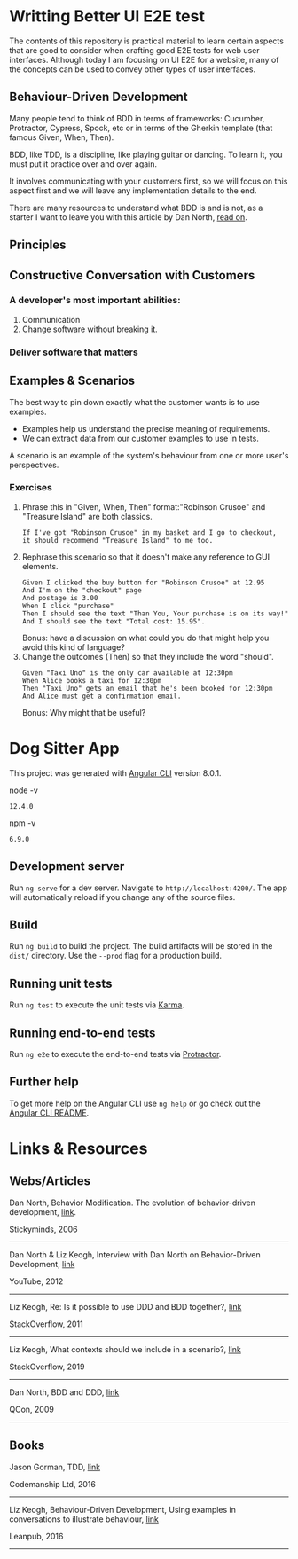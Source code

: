 # Writting Better UI E2E test

The contents of this repository is practical material to learn certain aspects that are good to consider
when crafting good E2E tests for web user interfaces. Although today I am focusing on UI E2E for a website,
many of the concepts can be used to convey other types of user interfaces. 

## Behaviour-Driven Development

Many people tend to think of BDD in terms of frameworks: Cucumber, Protractor, Cypress, Spock, etc or in terms
of the Gherkin template (that famous Given, When, Then).

BDD, like TDD, is a discipline, like playing guitar or dancing. To learn it, you must put it practice over and over again.

It involves communicating with your customers first, so we will focus on this aspect first and we will leave
any implementation details to the end.

There are many resources to understand what BDD is and is not, as a starter I want to leave you 
with this article by Dan North, [read on](https://www.stickyminds.com/better-software-magazine/behavior-modification).  

## Principles

## Constructive Conversation with Customers

### A developer's most important abilities:
1. Communication
2. Change software without breaking it.

### Deliver software that matters

## Examples & Scenarios

The best way to pin down exactly what the customer wants is to use examples.
* Examples help us understand the precise meaning of requirements.
* We can extract data from our customer examples to use in tests.

A scenario is an example of the system's behaviour from one or more user's perspectives.

### Exercises

1. Phrase this in "Given, When, Then" format:"Robinson Crusoe" and "Treasure Island" are both classics. 
    ```
    If I've got "Robinson Crusoe" in my basket and I go to checkout, 
    it should recommend "Treasure Island" to me too.
    ```
2. Rephrase this scenario so that it doesn't make any reference to GUI elements.
    ```
    Given I clicked the buy button for "Robinson Crusoe" at 12.95
    And I'm on the "checkout" page
    And postage is 3.00
    When I click "purchase"
    Then I should see the text "Than You, Your purchase is on its way!"
    And I should see the text "Total cost: 15.95". 
    ```
    Bonus: have a discussion on what could you do that might help you avoid this kind of language?
3. Change the outcomes (Then) so that they include the word "should".
    ```
    Given "Taxi Uno" is the only car available at 12:30pm 
    When Alice books a taxi for 12:30pm
    Then "Taxi Uno" gets an email that he's been booked for 12:30pm
    And Alice must get a confirmation email. 
    ```
    Bonus: Why might that be useful?


# Dog Sitter App

This project was generated with [Angular CLI](https://github.com/angular/angular-cli) version 8.0.1.

node -v
```
12.4.0
```

npm -v
```
6.9.0
```

## Development server

Run `ng serve` for a dev server. Navigate to `http://localhost:4200/`. The app will automatically reload if you change any of the source files.

## Build

Run `ng build` to build the project. The build artifacts will be stored in the `dist/` directory. Use the `--prod` flag for a production build.

## Running unit tests

Run `ng test` to execute the unit tests via [Karma](https://karma-runner.github.io).

## Running end-to-end tests

Run `ng e2e` to execute the end-to-end tests via [Protractor](http://www.protractortest.org/).

## Further help

To get more help on the Angular CLI use `ng help` or go check out the [Angular CLI README](https://github.com/angular/angular-cli/blob/master/README.md).

# Links & Resources

## Webs/Articles

Dan North, Behavior Modification. The evolution of behavior-driven development,
[link](https://www.stickyminds.com/better-software-magazine/behavior-modification).

Stickyminds, 2006

---

Dan North & Liz Keogh, Interview with Dan North on Behavior-Driven Development,
[link](https://youtu.be/qWsnmx45734)

YouTube, 2012

---

Liz Keogh, Re: Is it possible to use DDD and BDD together?,
[link](https://stackoverflow.com/a/7152118)

StackOverflow, 2011

---

Liz Keogh, What contexts should we include in a scenario?,
[link](https://stackoverflow.com/a/56002442)

StackOverflow, 2019

---

Dan North, BDD and DDD,
[link](https://www.infoq.com/presentations/bdd-and-ddd/)

QCon, 2009

---

## Books

Jason Gorman, TDD, 
[link](http://codemanship.co.uk/tdd_jasongorman_codemanship.pdf)

Codemanship Ltd, 2016

---
Liz Keogh, Behaviour-Driven Development, Using examples in conversations to illustrate behaviour,
[link](https://leanpub.com/bdd)

Leanpub, 2016

--- 


